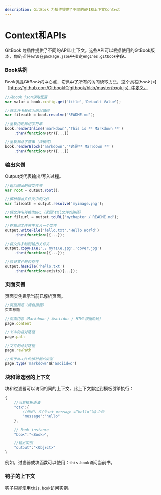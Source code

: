 ```yaml
---
description: GitBook 为插件提供了不同的API和上下文Context
---
```

# Context和APIs

GitBook 为插件提供了不同的API和上下文。这些API可以根据使用的GitBook版本，你的插件应该在`package.json`中指定`engines.gitbook`字段。

### Book实例

Book类是GitBook的中心点，它集中了所有的访问读取方法。这个类在[book.js]（https://github.com/GitbookIO/gitbook/blob/master/book.js）中定义。

```javascript
//从book.json读取配置
var value = book.config.get('title','Default Value');

//将文件名解析为绝对路径
var filepath = book.resolve('README.md');

//呈现内联标记字符串
book.renderInline('markdown','This is ** Markdown **')
    .then(function(str){...})

//呈现标记字符串（块模式）
book.renderBlock('markdown','*这是** Markdown **')
    .then(function(str){...})
```

### 输出实例

Output类代表输出/写入过程。

```javascript
//返回输出的根文件夹
var root = output.root();

//解析输出文件夹中的文件
var filepath = output.resolve('myimage.png');

//将文件名转换为URL（返回html文件的路径）
var fileurl = output.toURL('mychapter / README.md');

//在输出文件夹中写入一个文件
output.writeFile('hello.txt','Hello World')
    .then(function(){...});

//将文件复制到输出文件夹
output.copyFile('./ myfile.jpg','cover.jpg')
    .then(function(){...});

//验证文件是否存在
output.hasFile('hello.txt')
    .then(function(exists){...});
```

### 页面实例

页面实例表示当前已解析页面。

```javascript
//页面标题（摘自摘要）
页面标题

//页面内容（Markdown / Asciidoc / HTML根据阶段）
page.content

//书中的相对路径
page.path

//文件的绝对路径
page.rawPath

//用于此文件的解析器的类型
page.type('markdown'或'asciidoc')
```

### 块和筛选器的上下文

块和过滤器可以访问相同的上下文，此上下文绑定到模板引擎执行：

```javascript
{
    //当前模板语法
    "ctx":{
        //例如，在{％set message =“hello”％}之后
        "message":"hello"
    },

    // Book instance
    "book":"<Book>",

    //输出实例
    "output":"<Object>"
}
```
例如，过滤器或块函数可以使用：`this.book`访问当前书。

### 钩子的上下文

钩子只能使用`this.book`访问<Book>实例。